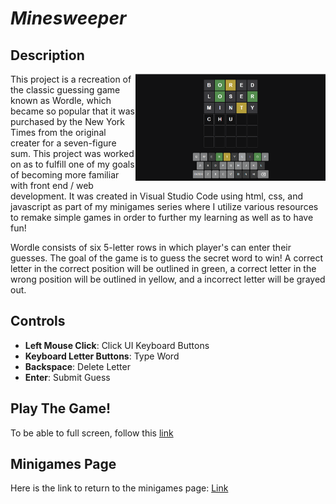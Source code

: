 # *Minesweeper*

## Description
<img class="borderimage" align="right" width="304.128" height="171.072" src="https://github.com/SergeiBak/PersonalWebsite/blob/master/images/wordle.png?raw=true">
This project is a recreation of the classic guessing game known as Wordle, which became so popular that it was purchased by the New York Times from the original 
creater for a seven-figure sum. This project was worked on as to fulfill one of my goals of becoming more familiar with front end / web development. It was 
created in Visual Studio Code using html, css, and javascript as part of my minigames series where I utilize various resources to remake simple games in order 
to further my learning as well as to have fun!   

Wordle consists of six 5-letter rows in which player's can enter their guesses. The goal of the game is to guess the secret word to win! A correct letter in 
the correct position will be outlined in green, a correct letter in the wrong position will be outlined in yellow, and a incorrect letter will be grayed out.  

## Controls    
- **Left Mouse Click**: Click UI Keyboard Buttons
- **Keyboard Letter Buttons**: Type Word
- **Backspace**: Delete Letter
- **Enter**: Submit Guess

## Play The Game!
To be able to full screen, follow this [link](https://sergeibak.github.io/Wordle/)   



## Minigames Page
Here is the link to return to the minigames page: [Link](https://sergeibak.github.io/PersonalWebsite/Minigames)
